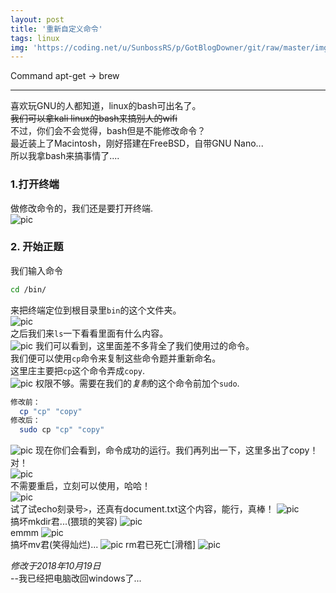 ```yaml
---
layout: post
title: '重新自定义命令'
tags: linux
img: 'https://coding.net/u/SunbossRS/p/GotBlogDowner/git/raw/master/img/DefineTerminalCoommand/cover.png'
---
```


Command apt-get -> brew

---

喜欢玩GNU的人都知道，linux的bash可出名了。  
~~我们可以拿kali linux的bash来搞别人的wifi~~  
不过，你们会不会觉得，bash但是不能修改命令？  
最近装上了Macintosh，刚好搭建在FreeBSD，自带GNU Nano...  
所以我拿bash来搞事情了....  
  
### 1.打开终端
做修改命令的，我们还是要打开终端.  
![pic](https://coding.net/u/SunbossRS/p/GotBlogDowner/git/raw/master/img/DefineTerminalCoommand/01.png)

### 2. 开始正题
我们输入命令
```bash
cd /bin/
```
来把终端定位到根目录里`bin`的这个文件夹。  
![pic](https://coding.net/u/SunbossRS/p/GotBlogDowner/git/raw/master/img/DefineTerminalCoommand/02.png)  
之后我们来`ls`一下看看里面有什么内容。  
![pic](https://coding.net/u/SunbossRS/p/GotBlogDowner/git/raw/master/img/DefineTerminalCoommand/03.png)
我们可以看到，这里面差不多背全了我们使用过的命令。  
我们便可以使用`cp`命令来复制这些命令题并重新命名。  
这里庄主要把`cp`这个命令弄成`copy`.  
![pic](https://coding.net/u/SunbossRS/p/GotBlogDowner/git/raw/master/img/DefineTerminalCoommand/04.png)
权限不够。需要在我们的*复制*的这个命令前加个`sudo`.  
```bash
修改前：
  cp "cp" "copy"
修改后：
  sudo cp "cp" "copy"
```
![pic](https://coding.net/u/SunbossRS/p/GotBlogDowner/git/raw/master/img/DefineTerminalCoommand/05.png)
现在你们会看到，命令成功的运行。我们再列出一下，这里多出了copy！对！  
![pic](https://coding.net/u/SunbossRS/p/GotBlogDowner/git/raw/master/img/DefineTerminalCoommand/06.png)  
不需要重启，立刻可以使用，哈哈！  
![pic](https://coding.net/u/SunbossRS/p/GotBlogDowner/git/raw/master/img/DefineTerminalCoommand/07.png)  
试了试echo刻录号`>`，还真有document.txt这个内容，能行，真棒！
![pic](https://coding.net/u/SunbossRS/p/GotBlogDowner/git/raw/master/img/DefineTerminalCoommand/08.png)  
搞坏mkdir君...(猥琐的笑容)
![pic](https://coding.net/u/SunbossRS/p/GotBlogDowner/git/raw/master/img/DefineTerminalCoommand/09.png)  
emmm
![pic](https://coding.net/u/SunbossRS/p/GotBlogDowner/git/raw/master/img/DefineTerminalCoommand/10.png)  
搞坏mv君(笑得灿烂)...
![pic](https://coding.net/u/SunbossRS/p/GotBlogDowner/git/raw/master/img/DefineTerminalCoommand/11.png)
rm君已死亡[滑稽]
![pic](https://coding.net/u/SunbossRS/p/GotBlogDowner/git/raw/master/img/DefineTerminalCoommand/12.png)
  
*修改于2018年10月19日*   
--我已经把电脑改回windows了...
